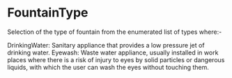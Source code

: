FountainType
============

Selection of the type of fountain from the enumerated list of types where:-

DrinkingWater: Sanitary appliance that provides a low pressure jet of drinking water.
Eyewash: Waste water appliance, usually installed in work places where there is a risk of injury to eyes by solid particles or dangerous liquids, with which the user can wash the eyes without touching them.

